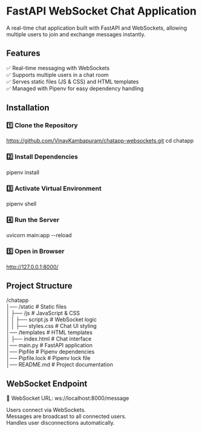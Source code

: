 # FastAPI WebSocket Chat Application
A real-time chat application built with FastAPI and WebSockets, allowing multiple users to join and exchange messages instantly.

## Features
✅ Real-time messaging with WebSockets      
✅ Supports multiple users in a chat room  
✅ Serves static files (JS & CSS) and HTML templates  
✅ Managed with Pipenv for easy dependency handling

## Installation
### 1️⃣ Clone the Repository
https://github.com/VinayKambapuram/chatapp-websockets.git
cd chatapp

### 2️⃣ Install Dependencies
pipenv install  

### 3️⃣ Activate Virtual Environment
pipenv shell  

### 4️⃣ Run the Server  
uvicorn main:app --reload

### 5️⃣ Open in Browser  
http://127.0.0.1:8000/

## Project Structure

/chatapp  
│── /static                 # Static files  
│   ├── /js                  # JavaScript & CSS  
│   │   ├── script.js         # WebSocket logic  
│   │   ├── styles.css      # Chat UI styling  
│── /templates              # HTML templates  
│   ├── index.html          # Chat interface  
│── main.py                 # FastAPI application  
│── Pipfile                 # Pipenv dependencies  
│── Pipfile.lock            # Pipenv lock file  
│── README.md               # Project documentation  

## WebSocket Endpoint
📡 WebSocket URL: ws://localhost:8000/message

Users connect via WebSockets.  
Messages are broadcast to all connected users.  
Handles user disconnections automatically.  
